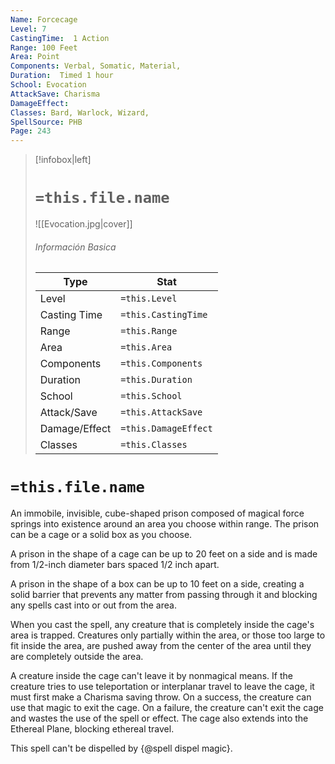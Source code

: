```yaml
---
Name: Forcecage
Level: 7
CastingTime:  1 Action 
Range: 100 Feet
Area: Point
Components: Verbal, Somatic, Material, 
Duration:  Timed 1 hour
School: Evocation
AttackSave: Charisma
DamageEffect: 
Classes: Bard, Warlock, Wizard, 
SpellSource: PHB
Page: 243
---
```


>[!infobox|left]
># `=this.file.name`
>![[Evocation.jpg|cover]]
> ###### Información Basica
> Type |  Stat |
> ---|---|
> Level | `=this.Level` |
> Casting Time | `=this.CastingTime` |
> Range | `=this.Range` |
> Area | `=this.Area` |
> Components | `=this.Components` |
> Duration | `=this.Duration` |
> School | `=this.School` |
> Attack/Save | `=this.AttackSave` |
> Damage/Effect | `=this.DamageEffect` |
> Classes | `=this.Classes` |

# `=this.file.name`
An immobile, invisible, cube-shaped prison composed of magical force springs into existence around an area you choose within range. The prison can be a cage or a solid box as you choose.

A prison in the shape of a cage can be up to 20 feet on a side and is made from 1/2-inch diameter bars spaced 1/2 inch apart.

A prison in the shape of a box can be up to 10 feet on a side, creating a solid barrier that prevents any matter from passing through it and blocking any spells cast into or out from the area.

When you cast the spell, any creature that is completely inside the cage&#x27;s area is trapped. Creatures only partially within the area, or those too large to fit inside the area, are pushed away from the center of the area until they are completely outside the area.

A creature inside the cage can&#x27;t leave it by nonmagical means. If the creature tries to use teleportation or interplanar travel to leave the cage, it must first make a Charisma saving throw. On a success, the creature can use that magic to exit the cage. On a failure, the creature can&#x27;t exit the cage and wastes the use of the spell or effect. The cage also extends into the Ethereal Plane, blocking ethereal travel.

This spell can&#x27;t be dispelled by {@spell dispel magic}.



 


 


 


 


 


 


